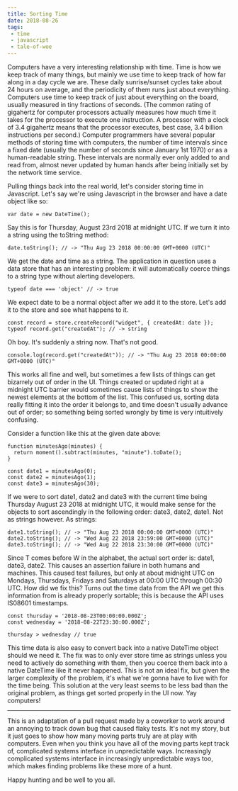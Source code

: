 ```yaml
---
title: Sorting Time
date: 2018-08-26
tags:
 - time
 - javascript
 - tale-of-woe
---
```


Computers have a very interesting relationship with time. Time is how we keep track of many things, but mainly we use time to keep track of how far along in a day cycle we are. These daily sunrise/sunset cycles take about 24 hours on average, and the periodicity of them runs just about everything. Computers use time to keep track of just about everything on the board, usually measured in tiny fractions of seconds. (The common rating of gigahertz for computer processors actually measures how much time it takes for the processor to execute one instruction. A processor with a clock of 3.4 gigahertz means that the processor executes, best case, 3.4 billion instructions per second.)  Computer programmers have several popular methods of storing time with computers, the number of time intervals since a fixed date (usually the number of seconds since January 1st 1970) or as a human-readable string. These intervals are normally ever only added to and read from, almost never updated by human hands after being initially set by the network time service.

Pulling things back into the real world, let's consider storing time in Javascript. Let's say we're using Javascript in the browser and have a date object like so:

```
var date = new DateTime();
```

Say this is for Thursday, August 23rd 2018 at midnight UTC. If we turn it into a string using the toString method:

```
date.toString(); // -> "Thu Aug 23 2018 00:00:00 GMT+0000 (UTC)"
```

We get the date and time as a string.  The application in question uses a data store that has an interesting problem: it will automatically coerce things to a string type without alerting developers.

```
typeof date === 'object' // -> true
```

We expect date to be a normal object after we add it to the store. Let's add it to the store and see what happens to it.

```
const record = store.createRecord("widget", { createdAt: date });
typeof record.get("createdAt"); // -> string
```

Oh boy. It's suddenly a string now. That's not good. 

```
console.log(record.get("createdAt")); // -> "Thu Aug 23 2018 00:00:00 GMT+0000 (UTC)"
```

This works all fine and well, but sometimes a few lists of things can get bizarrely out of order in the UI. Things created or updated right at a midnight UTC barrier would sometimes cause lists of things to show the newest elements at the bottom of the list. This confused us, sorting data really fitting it into the order it belongs to, and time doesn't usually advance out of order; so something being sorted wrongly by time is very intuitively confusing.

Consider a function like this at the given date above:

```
function minutesAgo(minutes) {
  return moment().subtract(minutes, "minute").toDate();
}

const date1 = minutesAgo(0);
const date2 = minutesAgo(1);
const date3 = minutesAgo(30);
```

If we were to sort date1, date2 and date3 with the current time being Thursday August 23 2018 at midnight UTC, it would make sense for the objects to sort ascendingly in the following order: date3, date2, date1. Not as strings however. As strings:

```
date1.toString(); // -> "Thu Aug 23 2018 00:00:00 GMT+0000 (UTC)"
date2.toString(); // -> "Wed Aug 22 2018 23:59:00 GMT+0000 (UTC)"
date3.toString(); // -> "Wed Aug 22 2018 23:30:00 GMT+0000 (UTC)"
```

Since T comes before W in the alphabet, the actual sort order is: date1, date3, date2. This causes an assertion failure in both humans and machines. This caused test failures, but only at about midnight UTC on Mondays, Thursdays, Fridays and Saturdays at 00:00 UTC through 00:30 UTC. How did we fix this? Turns out the time data from the API we get this information from is already properly sortable; this is because the API uses IS08601 timestamps.

```
const thursday = '2018-08-23T00:00:00.000Z';
const wednesday = '2018-08-22T23:30:00.000Z';

thursday > wednesday // true
```

This time data is also easy to convert back into a native DateTime object should we need it. The fix was to only ever store time as strings unless you need to actively do something with them, then you coerce them back into a native DateTime like it never happened. This is not an ideal fix, but given the larger complexity of the problem, it's what we're gonna have to live with for the time being. This solution at the very least seems to be less bad than the original problem, as things get sorted properly in the UI now. Yay computers! 

---

This is an adaptation of a pull request made by a coworker to work around an annoying to track down bug that caused flaky tests. It's not my story, but it just goes to show how many moving parts truly are at play with computers. Even when you think you have all of the moving parts kept track of, complicated systems interface in unpredictable ways. Increasingly complicated systems interface in increasingly unpredictable ways too, which makes finding problems like these more of a hunt.

Happy hunting and be well to you all.
